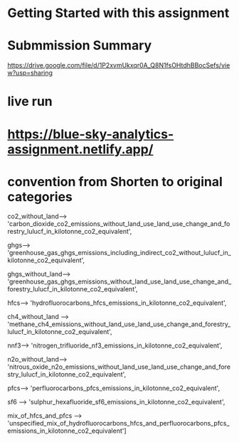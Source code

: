 # Getting Started with this assignment
# Submmission Summary
https://drive.google.com/file/d/1P2xvmUkxqr0A_Q8N1fsOHtdhBBocSefs/view?usp=sharing
# live run

# https://blue-sky-analytics-assignment.netlify.app/
       
# convention from Shorten to original categories
co2_without_land--> 'carbon_dioxide_co2_emissions_without_land_use_land_use_change_and_forestry_lulucf_in_kilotonne_co2_equivalent',

ghgs--> 'greenhouse_gas_ghgs_emissions_including_indirect_co2_without_lulucf_in_kilotonne_co2_equivalent',

ghgs_without_land--> 'greenhouse_gas_ghgs_emissions_without_land_use_land_use_change_and_forestry_lulucf_in_kilotonne_co2_equivalent',

hfcs--> 'hydrofluorocarbons_hfcs_emissions_in_kilotonne_co2_equivalent',

ch4_without_land --> 'methane_ch4_emissions_without_land_use_land_use_change_and_forestry_lulucf_in_kilotonne_co2_equivalent',

nnf3--> 'nitrogen_trifluoride_nf3_emissions_in_kilotonne_co2_equivalent',

n2o_without_land--> 'nitrous_oxide_n2o_emissions_without_land_use_land_use_change_and_forestry_lulucf_in_kilotonne_co2_equivalent',

pfcs--> 'perfluorocarbons_pfcs_emissions_in_kilotonne_co2_equivalent',

sf6 --> 'sulphur_hexafluoride_sf6_emissions_in_kilotonne_co2_equivalent',

mix_of_hfcs_and_pfcs --> 'unspecified_mix_of_hydrofluorocarbons_hfcs_and_perfluorocarbons_pfcs_emissions_in_kilotonne_co2_equivalent']
